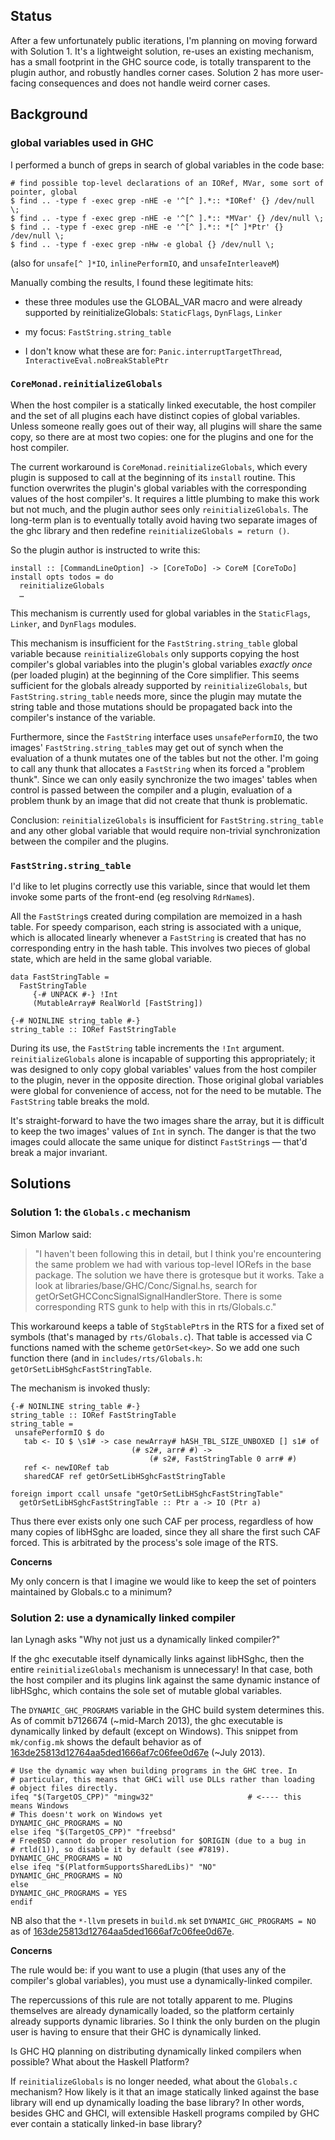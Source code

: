 ## Status


After a few unfortunately public iterations, I'm planning on moving forward with Solution 1. It's a lightweight solution, re-uses an existing mechanism, has a small footprint in the GHC source code, is totally transparent to the plugin author, and robustly handles corner cases. Solution 2 has more user-facing consequences and does not handle weird corner cases.

## Background

### global variables used in GHC


I performed a bunch of greps in search of global variables in the code base:

```wiki
# find possible top-level declarations of an IORef, MVar, some sort of pointer, global
$ find .. -type f -exec grep -nHE -e '^[^ ].*:: *IORef' {} /dev/null \;
$ find .. -type f -exec grep -nHE -e '^[^ ].*:: *MVar' {} /dev/null \;
$ find .. -type f -exec grep -nHE -e '^[^ ].*:: *[^ ]*Ptr' {} /dev/null \;
$ find .. -type f -exec grep -nHw -e global {} /dev/null \;
```


(also for `unsafe[^ ]*IO`, `inlinePerformIO`, and `unsafeInterleaveM`)


Manually combing the results, I found these legitimate hits:

- these three modules use the GLOBAL_VAR macro and were already supported by reinitializeGlobals: `StaticFlags`, `DynFlags`, `Linker`

- my focus: `FastString.string_table`

- I don't know what these are for: `Panic.interruptTargetThread`, `InteractiveEval.noBreakStablePtr`

### `CoreMonad.reinitializeGlobals`


When the host compiler is a statically linked executable, the host compiler and the set of all plugins each have distinct copies of global variables.  Unless someone really goes out of their way, all plugins will share the same copy, so there are at most two copies: one for the plugins and one for the host compiler.


The current workaround is `CoreMonad.reinitializeGlobals`, which every plugin is supposed to call at the beginning of its `install` routine.  This function overwrites the plugin's global variables with the corresponding values of the host compiler's. It requires a little plumbing to make this work but not much, and the plugin author sees only `reinitializeGlobals`. The long-term plan is to eventually totally avoid having two separate images of the ghc library and then redefine `reinitializeGlobals = return ()`.


So the plugin author is instructed to write this:

```wiki
install :: [CommandLineOption] -> [CoreToDo] -> CoreM [CoreToDo]
install opts todos = do
  reinitializeGlobals
  …
```


This mechanism is currently used for global variables in the `StaticFlags`, `Linker`, and `DynFlags` modules.


This mechanism is insufficient for the `FastString.string_table` global variable because `reinitializeGlobals` only supports copying the host compiler's global variables into the plugin's global variables *exactly once* (per loaded plugin) at the beginning of the Core simplifier. This seems sufficient for the globals already supported by `reinitializeGlobals`, but `FastString.string_table` needs more, since the plugin may mutate the string table and those mutations should be propagated back into the compiler's instance of the variable.


Furthermore, since the `FastString` interface uses `unsafePerformIO`, the two images' `FastString.string_table`s may get out of synch when the evaluation of a thunk mutates one of the tables but not the other. I'm going to call any thunk that allocates a `FastString` when its forced a "problem thunk".  Since we can only easily synchronize the two images' tables when control is passed between the compiler and a plugin, evaluation of a problem thunk by an image that did not create that thunk is problematic.


Conclusion: `reinitializeGlobals` is insufficient for `FastString.string_table` and any other global variable that would require non-trivial synchronization between the compiler and the plugins.

### `FastString.string_table`


I'd like to let plugins correctly use this variable, since that would let them invoke some parts of the front-end (eg resolving `RdrName`s).


All the `FastString`s created during compilation are memoized in a hash table. For speedy comparison, each string is associated with a unique, which is allocated linearly whenever a `FastString` is created that has no corresponding entry in the hash table. This involves two pieces of global state, which are held in the same global variable.

```wiki
data FastStringTable =
  FastStringTable
     {-# UNPACK #-} !Int
     (MutableArray# RealWorld [FastString])
 
{-# NOINLINE string_table #-}
string_table :: IORef FastStringTable
```


During its use, the `FastString` table increments the `!Int` argument. `reinitializeGlobals` alone is incapable of supporting this appropriately; it was designed to only copy global variables' values from the host compiler to the plugin, never in the opposite direction. Those original global variables were global for convenience of access, not for the need to be mutable. The `FastString` table breaks the mold.


It's straight-forward to have the two images share the array, but it is difficult to keep the two images' values of `Int` in synch.  The danger is that the two images could allocate the same unique for distinct `FastString`s — that'd break a major invariant.

## Solutions

### Solution 1: the `Globals.c` mechanism


Simon Marlow said:

>
> "I haven't been following this in detail, but I think you're encountering the same problem we had with various top-level IORefs in the base package.  The solution we have there is grotesque but it works.  Take a look at libraries/base/GHC/Conc/Signal.hs, search for getOrSetGHCConcSignalSignalHandlerStore.  There is some corresponding RTS gunk to help with this in rts/Globals.c."


This workaround keeps a table of `StgStablePtr`s in the RTS for a fixed set of symbols (that's managed by `rts/Globals.c`). That table is accessed via C functions named with the scheme `getOrSet<key>`. So we add one such function there (and in `includes/rts/Globals.h`: `getOrSetLibHSghcFastStringTable`.


The mechanism is invoked thusly:

```wiki
{-# NOINLINE string_table #-}
string_table :: IORef FastStringTable
string_table =
 unsafePerformIO $ do
   tab <- IO $ \s1# -> case newArray# hASH_TBL_SIZE_UNBOXED [] s1# of
                           (# s2#, arr# #) ->
                               (# s2#, FastStringTable 0 arr# #)
   ref <- newIORef tab
   sharedCAF ref getOrSetLibHSghcFastStringTable

foreign import ccall unsafe "getOrSetLibHSghcFastStringTable"
  getOrSetLibHSghcFastStringTable :: Ptr a -> IO (Ptr a)
```


Thus there ever exists only one such CAF per process, regardless of how many copies of libHSghc are loaded, since they all share the first such CAF forced. This is arbitrated by the process's sole image of the RTS.

**Concerns**


My only concern is that I imagine we would like to keep the set of pointers maintained by Globals.c to a minimum?

### Solution 2: use a dynamically linked compiler


Ian Lynagh asks "Why not just us a dynamically linked compiler?"


If the ghc executable itself dynamically links against libHSghc, then the entire `reinitializeGlobals` mechanism is unnecessary! In that case, both the host compiler and its plugins link against the same dynamic instance of libHSghc, which contains the sole set of mutable global variables.


The `DYNAMIC_GHC_PROGRAMS` variable in the GHC build system determines this.  As of commit b7126674 (\~mid-March 2013), the ghc executable is dynamically linked by default (except on Windows).  This snippet from `mk/config.mk` shows the default behavior as of [163de25813d12764aa5ded1666af7c06fee0d67e](/trac/ghc/changeset/163de25813d12764aa5ded1666af7c06fee0d67e/ghc) (\~July 2013).

```wiki
# Use the dynamic way when building programs in the GHC tree. In
# particular, this means that GHCi will use DLLs rather than loading
# object files directly.
ifeq "$(TargetOS_CPP)" "mingw32"                     # <---- this means Windows
# This doesn't work on Windows yet
DYNAMIC_GHC_PROGRAMS = NO
else ifeq "$(TargetOS_CPP)" "freebsd"
# FreeBSD cannot do proper resolution for $ORIGIN (due to a bug in
# rtld(1)), so disable it by default (see #7819).
DYNAMIC_GHC_PROGRAMS = NO
else ifeq "$(PlatformSupportsSharedLibs)" "NO"
DYNAMIC_GHC_PROGRAMS = NO
else
DYNAMIC_GHC_PROGRAMS = YES
endif
```


NB also that the `*-llvm` presets in `build.mk` set `DYNAMIC_GHC_PROGRAMS = NO` as of [163de25813d12764aa5ded1666af7c06fee0d67e](/trac/ghc/changeset/163de25813d12764aa5ded1666af7c06fee0d67e/ghc).

**Concerns**


The rule would be: if you want to use a plugin (that uses any of the compiler's global variables), you must use a dynamically-linked compiler.


The repercussions of this rule are not totally apparent to me.  Plugins themselves are already dynamically loaded, so the platform certainly already supports dynamic libraries.  So I think the only burden on the plugin user is having to ensure that their GHC is dynamically linked.


Is GHC HQ planning on distributing dynamically linked compilers when possible? What about the Haskell Platform?


If `reinitializeGlobals` is no longer needed, what about the `Globals.c` mechanism? How likely is it that an image statically linked against the base library will end up dynamically loading the base library? In other words, besides GHC and GHCI, will extensible Haskell programs compiled by GHC ever contain a statically linked-in base library?
